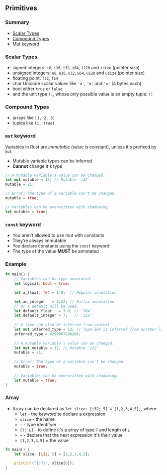 ## Primitives

### Summary
- [Scalar Types](#scalar-types)
- [Compound Types](#compound-types)
- [Mut keyword](#mut-keyword)

### Scalar Types
- signed integers: `i8`, `i16`, `i32`, `i64`, `i128` and `isize` (pointer size)
- unsigned integers: `u8`, `u16`, `u32`, `u64`, `u128` and `usize` (pointer size)
- floating point: `f32`, `f64`
- char Unicode scalar values like `'a'`, `'α'` and `'∞'` (4 bytes each)
- bool either `true` or `false`
- and the unit type `()`, whose only possible value is an empty tuple: `()`

### Compound Types
- arrays like `[1, 2, 3]`
- tuples like `(1, true)`

### `mut` keyword
Variables in Rust are _immutable_ (value is constant), unless it's prefixed by `mut`
- Mutable variable types can be inferred
- __Cannot__ change it's type
```rust
// A mutable variable's value can be changed.
let mut mutable = 12; // Mutable `i32`
mutable = 21;

// Error! The type of a variable can't be changed.
mutable = true;

// Variables can be overwritten with shadowing.
let mutable = true;
```

### `const` keyword
- You aren’t allowed to use mut with constants
- They’re always immutable
- You declare constants using the `const` keyword
- The type of the value __MUST__ be annotated

### Example
```rust
fn main() {
    // Variables can be type annotated.
    let logical: bool = true;

    let a_float: f64 = 1.0;  // Regular annotation

    let an_integer   = 5i32; // Suffix annotation
    // Or a default will be used.
    let default_float   = 3.0; // `f64`
    let default_integer = 7;   // `i32`
    
    // A type can also be inferred from context 
    let mut inferred_type = 12; // Type i64 is inferred from another line
    inferred_type = 4294967296i64;
    
    // A mutable variable's value can be changed.
    let mut mutable = 12; // Mutable `i32`
    mutable = 21;
    
    // Error! The type of a variable can't be changed.
    mutable = true;
    
    // Variables can be overwritten with shadowing.
    let mutable = true;
}
```

### Array
- Array can be declared as `let slice: [i32; 5] = [1,2,3,4,5];`, where:
  - `let` - the _keyword_ to declare a expression
  - `slice` - the name
  - `:` - type identifyer
  - `[T: L]` - to define it's a array of type `T` and length of `L`
  - `=` - declare that the next expression it's their value
  - `[1,2,3,4,5]` = the value

```rust
fn main() {
    let slice: [i32; 5] = [1,2,3,4,5];
    
    println!("{:?}", slice[0]);
}
```

